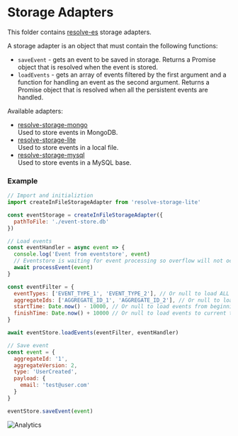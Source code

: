 # **Storage Adapters**

This folder contains [resolve-es](../../core/resolve-es) storage adapters.

A storage adapter is an object that must contain the following functions:

- `saveEvent` - gets an event to be saved in storage. Returns a Promise object that is resolved when the event is stored.
- `loadEvents` - gets an array of events filtered by the first argument and a function for handling an event as the second argument. Returns a Promise object that is resolved when all the persistent events are handled.

Available adapters:

- [resolve-storage-mongo](../storage-adapters/resolve-storage-mongo)  
   Used to store events in MongoDB.
- [resolve-storage-lite](../storage-adapters/resolve-storage-lite)  
   Used to store events in a local file.
- [resolve-storage-mysql](../storage-adapters/resolve-storage-mysql)  
   Used to store events in a MySQL base.

### Example

```js
// Import and initializtion
import createInFileStorageAdapter from 'resolve-storage-lite'

const eventStorage = createInFileStorageAdapter({
  pathToFile: './event-store.db'
})

// Load events
const eventHandler = async event => {
  console.log('Event from eventstore', event)
  // Eventstore is waiting for event processing so overflow will not occur
  await processEvent(event)
}

const eventFilter = {
  eventTypes: ['EVENT_TYPE_1', 'EVENT_TYPE_2'], // Or null to load ALL event types
  aggregateIds: ['AGGREGATE_ID_1', 'AGGREGATE_ID_2'], // Or null to load ALL aggregate ids
  startTime: Date.now() - 10000, // Or null to load events from beginnig of time
  finishTime: Date.now() + 10000 // Or null to load events to current time
}

await eventStore.loadEvents(eventFilter, eventHandler)

// Save event
const event = {
  aggregateId: '1',
  aggregateVersion: 2,
  type: 'UserCreated',
  payload: {
    email: 'test@user.com'
  }
}

eventStore.saveEvent(event)
```

![Analytics](https://ga-beacon.appspot.com/UA-118635726-1/packages-resolve-storage-adapters-readme?pixel)
